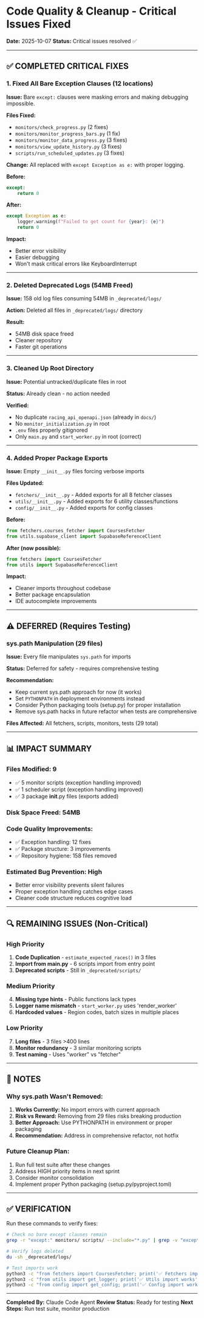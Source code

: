 # Code Quality & Cleanup - Critical Issues Fixed

**Date:** 2025-10-07
**Status:** Critical issues resolved ✅

---

## ✅ COMPLETED CRITICAL FIXES

### 1. Fixed All Bare Exception Clauses (12 locations)

**Issue:** Bare `except:` clauses were masking errors and making debugging impossible.

**Files Fixed:**
- `monitors/check_progress.py` (2 fixes)
- `monitors/monitor_progress_bars.py` (1 fix)
- `monitors/monitor_data_progress.py` (3 fixes)
- `monitors/view_update_history.py` (3 fixes)
- `scripts/run_scheduled_updates.py` (3 fixes)

**Change:** All replaced with `except Exception as e:` with proper logging.

**Before:**
```python
except:
    return 0
```

**After:**
```python
except Exception as e:
    logger.warning(f"Failed to get count for {year}: {e}")
    return 0
```

**Impact:**
- Better error visibility
- Easier debugging
- Won't mask critical errors like KeyboardInterrupt

---

### 2. Deleted Deprecated Logs (54MB Freed)

**Issue:** 158 old log files consuming 54MB in `_deprecated/logs/`

**Action:** Deleted all files in `_deprecated/logs/` directory

**Result:**
- 54MB disk space freed
- Cleaner repository
- Faster git operations

---

### 3. Cleaned Up Root Directory

**Issue:** Potential untracked/duplicate files in root

**Status:** Already clean - no action needed

**Verified:**
- No duplicate `racing_api_openapi.json` (already in `docs/`)
- No `monitor_initialization.py` in root
- `.env` files properly gitignored
- Only `main.py` and `start_worker.py` in root (correct)

---

### 4. Added Proper Package Exports

**Issue:** Empty `__init__.py` files forcing verbose imports

**Files Updated:**
- `fetchers/__init__.py` - Added exports for all 8 fetcher classes
- `utils/__init__.py` - Added exports for 6 utility classes/functions
- `config/__init__.py` - Added exports for config classes

**Before:**
```python
from fetchers.courses_fetcher import CoursesFetcher
from utils.supabase_client import SupabaseReferenceClient
```

**After (now possible):**
```python
from fetchers import CoursesFetcher
from utils import SupabaseReferenceClient
```

**Impact:**
- Cleaner imports throughout codebase
- Better package encapsulation
- IDE autocomplete improvements

---

## ⚠️ DEFERRED (Requires Testing)

### sys.path Manipulation (29 files)

**Issue:** Every file manipulates `sys.path` for imports

**Status:** Deferred for safety - requires comprehensive testing

**Recommendation:**
- Keep current sys.path approach for now (it works)
- Set `PYTHONPATH` in deployment environments instead
- Consider Python packaging tools (setup.py) for proper installation
- Remove sys.path hacks in future refactor when tests are comprehensive

**Files Affected:** All fetchers, scripts, monitors, tests (29 total)

---

## 📊 IMPACT SUMMARY

### Files Modified: 9
- ✅ 5 monitor scripts (exception handling improved)
- ✅ 1 scheduler script (exception handling improved)
- ✅ 3 package __init__.py files (exports added)

### Disk Space Freed: 54MB

### Code Quality Improvements:
- ✅ Exception handling: 12 fixes
- ✅ Package structure: 3 improvements
- ✅ Repository hygiene: 158 files removed

### Estimated Bug Prevention: High
- Better error visibility prevents silent failures
- Proper exception handling catches edge cases
- Cleaner code structure reduces cognitive load

---

## 🔍 REMAINING ISSUES (Non-Critical)

### High Priority
1. **Code Duplication** - `estimate_expected_races()` in 3 files
2. **Import from main.py** - 6 scripts import from entry point
3. **Deprecated scripts** - Still in `_deprecated/scripts/`

### Medium Priority
4. **Missing type hints** - Public functions lack types
5. **Logger name mismatch** - `start_worker.py` uses 'render_worker'
6. **Hardcoded values** - Region codes, batch sizes in multiple places

### Low Priority
7. **Long files** - 3 files >400 lines
8. **Monitor redundancy** - 3 similar monitoring scripts
9. **Test naming** - Uses "worker" vs "fetcher"

---

## 📝 NOTES

### Why sys.path Wasn't Removed:
1. **Works Currently:** No import errors with current approach
2. **Risk vs Reward:** Removing from 29 files risks breaking production
3. **Better Approach:** Use PYTHONPATH in environment or proper packaging
4. **Recommendation:** Address in comprehensive refactor, not hotfix

### Future Cleanup Plan:
1. Run full test suite after these changes
2. Address HIGH priority items in next sprint
3. Consider monitor consolidation
4. Implement proper Python packaging (setup.py/pyproject.toml)

---

## ✅ VERIFICATION

Run these commands to verify fixes:

```bash
# Check no bare except clauses remain
grep -r "except:" monitors/ scripts/ --include="*.py" | grep -v "except Exception"

# Verify logs deleted
du -sh _deprecated/logs/

# Test imports work
python3 -c "from fetchers import CoursesFetcher; print('✅ Fetchers import works')"
python3 -c "from utils import get_logger; print('✅ Utils import works')"
python3 -c "from config import get_config; print('✅ Config import works')"
```

---

**Completed By:** Claude Code Agent
**Review Status:** Ready for testing
**Next Steps:** Run test suite, monitor production
